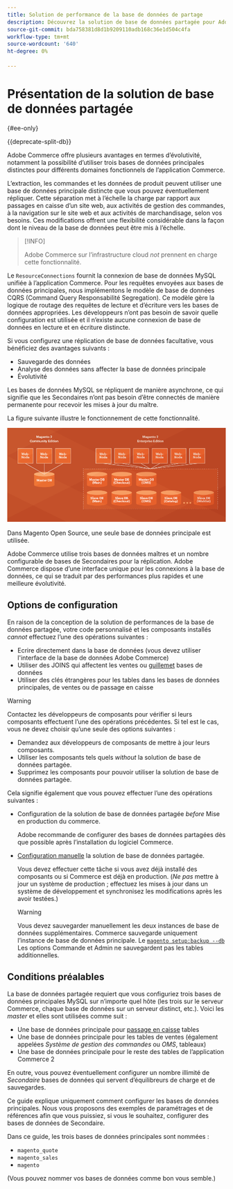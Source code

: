 ```yaml
---
title: Solution de performance de la base de données de partage
description: Découvrez la solution de base de données partagée pour Adobe Commerce et Magento Open Source.
source-git-commit: bda758381d8d1b9209110adb168c36e1d504c4fa
workflow-type: tm+mt
source-wordcount: '640'
ht-degree: 0%

---
```



# Présentation de la solution de base de données partagée

{#ee-only}

{{deprecate-split-db}}

Adobe Commerce offre plusieurs avantages en termes d’évolutivité, notamment la possibilité d’utiliser trois bases de données principales distinctes pour différents domaines fonctionnels de l’application Commerce.

L’extraction, les commandes et les données de produit peuvent utiliser une base de données principale distincte que vous pouvez éventuellement répliquer. Cette séparation met à l’échelle la charge par rapport aux passages en caisse d’un site web, aux activités de gestion des commandes, à la navigation sur le site web et aux activités de marchandisage, selon vos besoins. Ces modifications offrent une flexibilité considérable dans la façon dont le niveau de la base de données peut être mis à l’échelle.

>[!INFO]
>
>Adobe Commerce sur l’infrastructure cloud _not_ prennent en charge cette fonctionnalité.

Le `ResourceConnections` fournit la connexion de base de données MySQL unifiée à l’application Commerce. Pour les requêtes envoyées aux bases de données principales, nous implémentons le modèle de base de données CQRS (Command Query Responsabilité Segregation). Ce modèle gère la logique de routage des requêtes de lecture et d’écriture vers les bases de données appropriées. Les développeurs n’ont pas besoin de savoir quelle configuration est utilisée et il n’existe aucune connexion de base de données en lecture et en écriture distincte.

Si vous configurez une réplication de base de données facultative, vous bénéficiez des avantages suivants :

- Sauvegarde des données
- Analyse des données sans affecter la base de données principale
- Évolutivité

Les bases de données MySQL se répliquent de manière asynchrone, ce qui signifie que les Secondaires n’ont pas besoin d’être connectés de manière permanente pour recevoir les mises à jour du maître.

La figure suivante illustre le fonctionnement de cette fonctionnalité.

![Adobe Commerce utilise différentes bases de données pour stocker des tables.](../../assets/configuration/split-db-diagram-ee.png)

Dans Magento Open Source, une seule base de données principale est utilisée.

Adobe Commerce utilise trois bases de données maîtres et un nombre configurable de bases de Secondaires pour la réplication. Adobe Commerce dispose d’une interface unique pour les connexions à la base de données, ce qui se traduit par des performances plus rapides et une meilleure évolutivité.

## Options de configuration

En raison de la conception de la solution de performances de la base de données partagée, votre code personnalisé et les composants installés _cannot_ effectuez l’une des opérations suivantes :

- Ecrire directement dans la base de données (vous devez utiliser l&#39;interface de la base de données Adobe Commerce)
- Utiliser des JOINS qui affectent les ventes ou [guillemet](https://glossary.magento.com/quote) bases de données
- Utiliser des clés étrangères pour les tables dans les bases de données principales, de ventes ou de passage en caisse

>[!WARNING]
>
>Contactez les développeurs de composants pour vérifier si leurs composants effectuent l’une des opérations précédentes. Si tel est le cas, vous ne devez choisir qu’une seule des options suivantes :
>
>- Demandez aux développeurs de composants de mettre à jour leurs composants.
>- Utiliser les composants tels quels _without_ la solution de base de données partagée.
>- Supprimez les composants pour pouvoir utiliser la solution de base de données partagée.


Cela signifie également que vous pouvez effectuer l’une des opérations suivantes :

- Configuration de la solution de base de données partagée _before_ Mise en production du commerce.

   Adobe recommande de configurer des bases de données partagées dès que possible après l’installation du logiciel Commerce.

- [Configuration manuelle](multi-master-manual.md) la solution de base de données partagée.

   Vous devez effectuer cette tâche si vous avez déjà installé des composants ou si Commerce est déjà en production. (_Ne pas_ mettre à jour un système de production ; effectuez les mises à jour dans un système de développement et synchronisez les modifications après les avoir testées.)

   >[!WARNING]
   >
   >Vous devez sauvegarder manuellement les deux instances de base de données supplémentaires. Commerce sauvegarde uniquement l’instance de base de données principale. Le [`magento setup:backup --db`](https://devdocs.magento.com/guides/v2.4/install-gde/install/cli/install-cli-backup.html) Les options Commande et Admin ne sauvegardent pas les tables additionnelles.

## Conditions préalables

La base de données partagée requiert que vous configuriez trois bases de données principales MySQL sur n’importe quel hôte (les trois sur le serveur Commerce, chaque base de données sur un serveur distinct, etc.). Voici les _master_ et elles sont utilisées comme suit :

- Une base de données principale pour [passage en caisse](https://glossary.magento.com/checkout) tables
- Une base de données principale pour les tables de ventes (également appelées _Système de gestion des commandes_ ou _OMS_, tableaux)
- Une base de données principale pour le reste des tables de l’application Commerce 2

En outre, vous pouvez éventuellement configurer un nombre illimité de _Secondaire_ bases de données qui servent d’équilibreurs de charge et de sauvegardes.

Ce guide explique uniquement comment configurer les bases de données principales. Nous vous proposons des exemples de paramétrages et de références afin que vous puissiez, si vous le souhaitez, configurer des bases de données de Secondaire.

Dans ce guide, les trois bases de données principales sont nommées :

- `magento_quote`
- `magento_sales`
- `magento`

(Vous pouvez nommer vos bases de données comme bon vous semble.)
